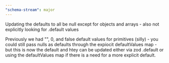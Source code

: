 ```yaml
---
"schema-stream": major
---
```


Updating the defaults to all be null except for objects and arrays - also not explicitly looking for .default values

Previously we had "", 0, and false default values for primitives (silly) - you could still pass nulls as defaults through the expiocit defaultValues map - but this is now the default and htey can be updated either via zod .default or using the defaultValues map if there is a need for a more explicit default.
